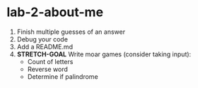 # lab-2-about-me

1. Finish multiple guesses of an answer
1. Debug your code
1. Add a README.md
1. **STRETCH-GOAL** Write moar games (consider taking input):
    * Count of letters
    * Reverse word
    * Determine if palindrome

